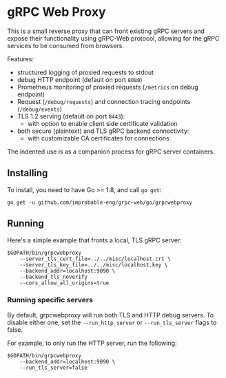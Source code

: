 # gRPC Web Proxy

This is a small reverse proxy that can front existing gRPC servers and expose their functionality using gRPC-Web
protocol, allowing for the gRPC services to be consumed from browsers.

Features:
 * structured logging of proxied requests to stdout
 * debug HTTP endpoint (default on port `8080`)
 * Prometheus monitoring of proxied requests (`/metrics` on debug endpoint)
 * Request (`/debug/requests`) and connection tracing endpoints (`/debug/events`)
 * TLS 1.2 serving (default on port `8443`):
   * with option to enable client side certificate validation
 * both secure (plaintext) and TLS gRPC backend connectivity:
   * with customizable CA certificates for connections

The indented use is as a companion process for gRPC server containers.

## Installing

To install, you need to have Go >= 1.8, and call `go get`:

```
go get -u github.com/improbable-eng/grpc-web/go/grpcwebproxy
```

## Running

Here's a simple example that fronts a local, TLS gRPC server:

```
$GOPATH/bin/grpcwebproxy
    --server_tls_cert_file=../../misc/localhost.crt \
    --server_tls_key_file=../../misc/localhost.key \
    --backend_addr=localhost:9090 \
    --backend_tls_noverify
    --cors_allow_all_origins=true
```

### Running specific servers

By default, grpcwebproxy will run both TLS and HTTP debug servers. To disable either one, set the `--run_http_server` or `--run_tls_server` flags to false.

For example, to only run the HTTP server, run the following:

```
$GOPATH/bin/grpcwebproxy
    --backend_addr=localhost:9090 \
    --run_tls_server=false
```
